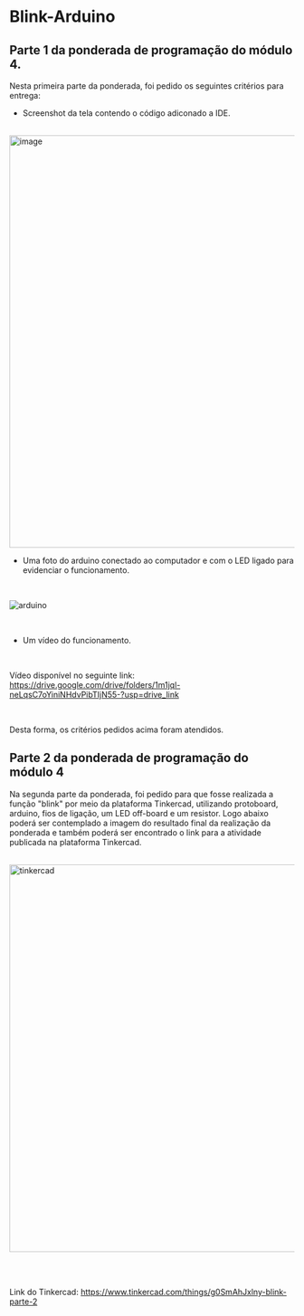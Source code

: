 # Blink-Arduino

## Parte 1 da ponderada de programação do módulo 4. 

Nesta primeira parte da ponderada, foi pedido os seguintes critérios para entrega:
<br>

- Screenshot da tela contendo o código adiconado a IDE.

<br>

<img width="972" height="729" alt="image" src="https://github.com/user-attachments/assets/857d7712-f2ec-4b9c-91ff-36addc232a94" />

<br>

- Uma foto do arduino conectado ao computador e com o LED ligado para evidenciar o funcionamento.

<br>

![arduino](https://github.com/user-attachments/assets/76d3aab9-f479-4493-a57b-1bf96b26adb3)

<br>

- Um vídeo do funcionamento.

<br>

Vídeo disponível no seguinte link: https://drive.google.com/drive/folders/1m1jql-neLqsC7oYiniNHdvPibTIjN55-?usp=drive_link 

<br>

Desta forma, os critérios pedidos acima foram atendidos.
<br>

## Parte 2 da ponderada de programação do módulo 4

Na segunda parte da ponderada, foi pedido para que fosse realizada a função "blink" por meio da plataforma Tinkercad, utilizando protoboard, arduino, fios de ligação, um LED off-board e um resistor. Logo abaixo poderá ser contemplado a imagem do resultado final da realização da ponderada e também poderá ser encontrado o link para a atividade publicada na plataforma Tinkercad. 

<br>

<img width="1536" height="685" alt="tinkercad" src="https://github.com/user-attachments/assets/2167e5e2-2526-4126-90d4-06eba8efa2e4" />

<br> <br>

Link do Tinkercad: https://www.tinkercad.com/things/g0SmAhJxlny-blink-parte-2 
